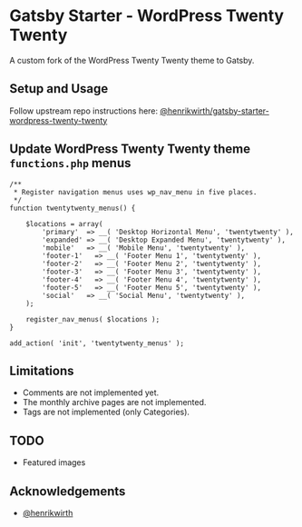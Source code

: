 # Gatsby Starter - WordPress Twenty Twenty

A custom fork of the WordPress Twenty Twenty theme to Gatsby.

## Setup and Usage

Follow upstream repo instructions here: [@henrikwirth/gatsby-starter-wordpress-twenty-twenty](https://github.com/henrikwirth/gatsby-starter-wordpress-twenty-twenty)

## Update WordPress Twenty Twenty theme `functions.php` menus

```
/**
 * Register navigation menus uses wp_nav_menu in five places.
 */
function twentytwenty_menus() {

	$locations = array(
		'primary'  => __( 'Desktop Horizontal Menu', 'twentytwenty' ),
		'expanded' => __( 'Desktop Expanded Menu', 'twentytwenty' ),
		'mobile'   => __( 'Mobile Menu', 'twentytwenty' ),
		'footer-1'   => __( 'Footer Menu 1', 'twentytwenty' ),
		'footer-2'   => __( 'Footer Menu 2', 'twentytwenty' ),
		'footer-3'   => __( 'Footer Menu 3', 'twentytwenty' ),
		'footer-4'   => __( 'Footer Menu 4', 'twentytwenty' ),
		'footer-5'   => __( 'Footer Menu 5', 'twentytwenty' ),
		'social'   => __( 'Social Menu', 'twentytwenty' ),
	);

	register_nav_menus( $locations );
}

add_action( 'init', 'twentytwenty_menus' );
```

## Limitations

-  Comments are not implemented yet.
-  The monthly archive pages are not implemented.
-  Tags are not implemented (only Categories).

## TODO

-  Featured images

## Acknowledgements

- [@henrikwirth](https://github.com/henrikwirth/gatsby-starter-wordpress-twenty-twenty)
